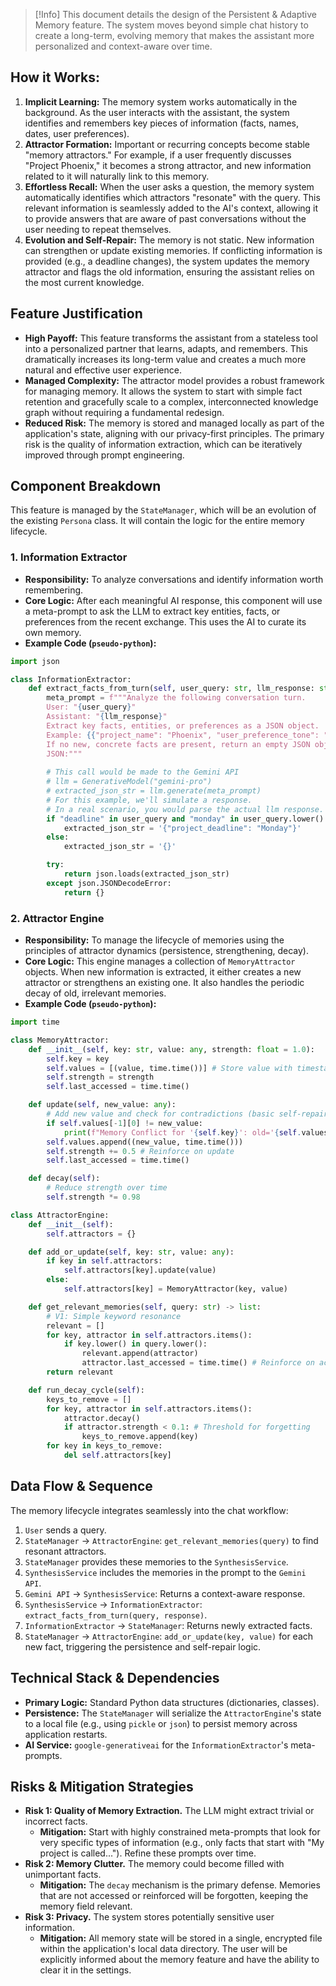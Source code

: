 > [!Info]
> This document details the design of the Persistent & Adaptive Memory feature. The system moves beyond simple chat history to create a long-term, evolving memory that makes the assistant more personalized and context-aware over time.

## How it Works:

1.  **Implicit Learning:** The memory system works automatically in the background. As the user interacts with the assistant, the system identifies and remembers key pieces of information (facts, names, dates, user preferences).
2.  **Attractor Formation:** Important or recurring concepts become stable "memory attractors." For example, if a user frequently discusses "Project Phoenix," it becomes a strong attractor, and new information related to it will naturally link to this memory.
3.  **Effortless Recall:** When the user asks a question, the memory system automatically identifies which attractors "resonate" with the query. This relevant information is seamlessly added to the AI's context, allowing it to provide answers that are aware of past conversations without the user needing to repeat themselves.
4.  **Evolution and Self-Repair:** The memory is not static. New information can strengthen or update existing memories. If conflicting information is provided (e.g., a deadline changes), the system updates the memory attractor and flags the old information, ensuring the assistant relies on the most current knowledge.

## Feature Justification

- **High Payoff:** This feature transforms the assistant from a stateless tool into a personalized partner that learns, adapts, and remembers. This dramatically increases its long-term value and creates a much more natural and effective user experience.
- **Managed Complexity:** The attractor model provides a robust framework for managing memory. It allows the system to start with simple fact retention and gracefully scale to a complex, interconnected knowledge graph without requiring a fundamental redesign.
- **Reduced Risk:** The memory is stored and managed locally as part of the application's state, aligning with our privacy-first principles. The primary risk is the quality of information extraction, which can be iteratively improved through prompt engineering.

## Component Breakdown

This feature is managed by the `StateManager`, which will be an evolution of the existing `Persona` class. It will contain the logic for the entire memory lifecycle.

### 1. Information Extractor
- **Responsibility:** To analyze conversations and identify information worth remembering.
- **Core Logic:** After each meaningful AI response, this component will use a meta-prompt to ask the LLM to extract key entities, facts, or preferences from the recent exchange. This uses the AI to curate its own memory.
- **Example Code (`pseudo-python`):**
```python
import json

class InformationExtractor:
    def extract_facts_from_turn(self, user_query: str, llm_response: str) -> dict:
        meta_prompt = f"""Analyze the following conversation turn.
        User: "{user_query}"
        Assistant: "{llm_response}"
        Extract key facts, entities, or preferences as a JSON object.
        Example: {{"project_name": "Phoenix", "user_preference_tone": "formal"}}
        If no new, concrete facts are present, return an empty JSON object.
        JSON:"""
        
        # This call would be made to the Gemini API
        # llm = GenerativeModel("gemini-pro")
        # extracted_json_str = llm.generate(meta_prompt)
        # For this example, we'll simulate a response.
        # In a real scenario, you would parse the actual llm response.
        if "deadline" in user_query and "monday" in user_query.lower():
            extracted_json_str = '{"project_deadline": "Monday"}'
        else:
            extracted_json_str = '{}'

        try:
            return json.loads(extracted_json_str)
        except json.JSONDecodeError:
            return {}
```

### 2. Attractor Engine
- **Responsibility:** To manage the lifecycle of memories using the principles of attractor dynamics (persistence, strengthening, decay).
- **Core Logic:** This engine manages a collection of `MemoryAttractor` objects. When new information is extracted, it either creates a new attractor or strengthens an existing one. It also handles the periodic decay of old, irrelevant memories.
- **Example Code (`pseudo-python`):**
```python
import time

class MemoryAttractor:
    def __init__(self, key: str, value: any, strength: float = 1.0):
        self.key = key
        self.values = [(value, time.time())] # Store value with timestamp
        self.strength = strength
        self.last_accessed = time.time()

    def update(self, new_value: any):
        # Add new value and check for contradictions (basic self-repair)
        if self.values[-1][0] != new_value:
            print(f"Memory Conflict for '{self.key}': old='{self.values[-1][0]}', new='{new_value}'. Updating.")
        self.values.append((new_value, time.time()))
        self.strength += 0.5 # Reinforce on update
        self.last_accessed = time.time()

    def decay(self):
        # Reduce strength over time
        self.strength *= 0.98

class AttractorEngine:
    def __init__(self):
        self.attractors = {}

    def add_or_update(self, key: str, value: any):
        if key in self.attractors:
            self.attractors[key].update(value)
        else:
            self.attractors[key] = MemoryAttractor(key, value)

    def get_relevant_memories(self, query: str) -> list:
        # V1: Simple keyword resonance
        relevant = []
        for key, attractor in self.attractors.items():
            if key.lower() in query.lower():
                relevant.append(attractor)
                attractor.last_accessed = time.time() # Reinforce on access
        return relevant

    def run_decay_cycle(self):
        keys_to_remove = []
        for key, attractor in self.attractors.items():
            attractor.decay()
            if attractor.strength < 0.1: # Threshold for forgetting
                keys_to_remove.append(key)
        for key in keys_to_remove:
            del self.attractors[key]
```

## Data Flow & Sequence

The memory lifecycle integrates seamlessly into the chat workflow:

1.  `User` sends a query.
2.  `StateManager` -> `AttractorEngine`: `get_relevant_memories(query)` to find resonant attractors.
3.  `StateManager` provides these memories to the `SynthesisService`.
4.  `SynthesisService` includes the memories in the prompt to the `Gemini API`.
5.  `Gemini API` -> `SynthesisService`: Returns a context-aware response.
6.  `SynthesisService` -> `InformationExtractor`: `extract_facts_from_turn(query, response)`.
7.  `InformationExtractor` -> `StateManager`: Returns newly extracted facts.
8.  `StateManager` -> `AttractorEngine`: `add_or_update(key, value)` for each new fact, triggering the persistence and self-repair logic.

## Technical Stack & Dependencies

- **Primary Logic:** Standard Python data structures (dictionaries, classes).
- **Persistence:** The `StateManager` will serialize the `AttractorEngine`'s state to a local file (e.g., using `pickle` or `json`) to persist memory across application restarts.
- **AI Service:** `google-generativeai` for the `InformationExtractor`'s meta-prompts.

## Risks & Mitigation Strategies

- **Risk 1: Quality of Memory Extraction.** The LLM might extract trivial or incorrect facts.
  - **Mitigation:** Start with highly constrained meta-prompts that look for very specific types of information (e.g., only facts that start with "My project is called..."). Refine these prompts over time.
- **Risk 2: Memory Clutter.** The memory could become filled with unimportant facts.
  - **Mitigation:** The `decay` mechanism is the primary defense. Memories that are not accessed or reinforced will be forgotten, keeping the memory field relevant.
- **Risk 3: Privacy.** The system stores potentially sensitive user information.
  - **Mitigation:** All memory state will be stored in a single, encrypted file within the application's local data directory. The user will be explicitly informed about the memory feature and have the ability to clear it in the settings.